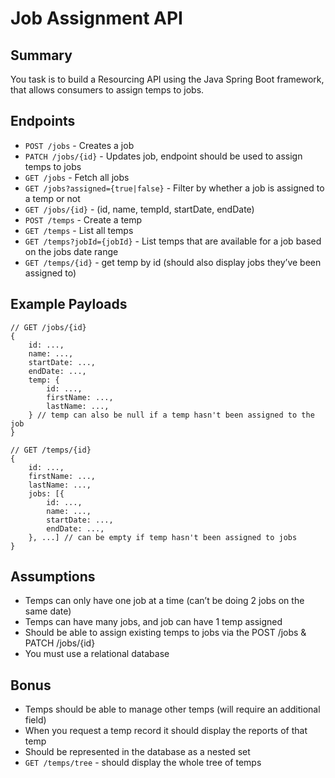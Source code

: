 # Job Assignment API

## Summary
You task is to build a Resourcing API using the Java Spring Boot framework, that allows consumers to assign temps to jobs.

## Endpoints

* `POST /jobs`   - Creates a job
* `PATCH /jobs/{id}` - Updates job, endpoint should be used to assign temps to jobs
* `GET /jobs` - Fetch all jobs
* `GET /jobs?assigned={true|false}` - Filter by whether a job is assigned to a temp or not
* `GET /jobs/{id}` - (id, name, tempId, startDate, endDate)
* `POST /temps` - Create a temp
* `GET /temps` - List all temps
* `GET /temps?jobId={jobId}` - List temps that are available for a job based on the jobs date range
* `GET /temps/{id}` - get temp by id (should also display jobs they’ve been assigned to)

## Example Payloads

```
// GET /jobs/{id}
{
	id: ...,
	name: ...,
	startDate: ...,
	endDate: ...,
	temp: {
		id: ...,
		firstName: ...,
		lastName: ...,
	} // temp can also be null if a temp hasn't been assigned to the job
}

// GET /temps/{id}
{
	id: ...,
	firstName: ...,
	lastName: ...,
	jobs: [{
		id: ...,
		name: ...,
		startDate: ...,
		endDate: ...,
	}, ...] // can be empty if temp hasn't been assigned to jobs
}
```

## Assumptions

* Temps can only have one job at a time (can’t be doing 2 jobs on the same date)
* Temps can have many jobs, and job can have 1 temp assigned
* Should be able to assign existing temps to jobs via the POST /jobs & PATCH /jobs/{id}
* You must use a relational database

## Bonus

* Temps should be able to manage other temps (will require an additional field)
* When you request a temp record it should display the reports of that temp
* Should be represented in the database as a nested set
* `GET /temps/tree` - should display the whole tree of temps